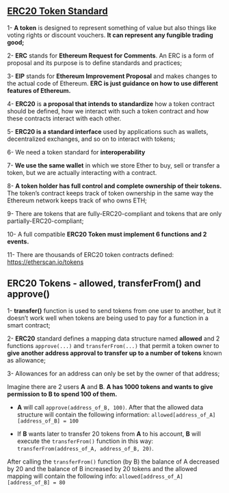 ## [ERC20 Token Standard](https://eips.ethereum.org/EIPS/eip-20)

1- **A token** is designed to represent something of value but also things like voting rights or
discount vouchers. **It can represent any fungible trading good;**

2- **ERC** stands for **Ethereum Request for Comments**. An ERC is a form of proposal and its
purpose is to define standards and practices;

3- **EIP** stands for **Ethereum Improvement Proposal** and makes changes to the actual code
of Ethereum. **ERC is just guidance on how to use different features of Ethereum.**

4- **ERC20** is **a proposal that intends to standardize** how a token contract should be
defined, how we interact with such a token contract and how these contracts interact
with each other.

5- **ERC20 is a standard interface** used by applications such as wallets, decentralized
exchanges, and so on to interact with tokens;

6- We need a token standard for **interoperability**

7- **We use the same wallet** in which we store Ether to buy, sell or transfer a token, but we
are actually interacting with a contract.

8- **A token holder has full control and complete ownership of their tokens.** The token’s
contract keeps track of token ownership in the same way the Ethereum network keeps
track of who owns ETH;

9- There are tokens that are fully-ERC20-compliant and tokens that are only
partially-ERC20-compliant;

10- A full compatible **ERC20 Token must implement 6 functions and 2 events.**

11- There are thousands of ERC20 token contracts defined: https://etherscan.io/tokens

## ERC20 Tokens - allowed, transferFrom() and approve()

1- **transfer()** function is used to send tokens from one user to another, but it doesn’t
work well when tokens are being used to pay for a function in a smart contract;

2- **ERC20** standard defines a mapping data structure named **allowed** and 2 functions
`approve(...)` and `transferFrom(...)` that permit a token owner to **give another address
approval to transfer up to a number of tokens** known as allowance;

3- Allowances for an address can only be set by the owner of that address;

Imagine there are 2 users **A** and **B**. **A has 1000 tokens and wants to give permission to B to spend 100 of them.**


- **A** will call `approve(address_of_B, 100)`. After that the allowed data structure will
contain the following information: `allowed[address_of_A][address_of_B] = 100`

- If **B** wants later to transfer 20 tokens from **A** to his account, **B** will execute the
`transferFrom()` function in this way: `transferFrom(address_of_A, address_of_B, 20)`.

After calling the `transferFrom()` function (by B) the balance of A decreased by 20
and the balance of B increased by 20 tokens and the allowed mapping will contain
the following info: `allowed[address_of_A][address_of_B] = 80`
